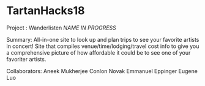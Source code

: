 # TartanHacks18

Project : Wanderlisten  *NAME IN PROGRESS*

Summary: All-in-one site to look up and plan trips to see your favorite artists in concert! Site
         that compiles venue/time/lodging/travel cost info to give you a comprehensive picture of
         how affordable it could be to see one of your favoriter artists.

Collaborators:
    Aneek Mukherjee
    Conlon Novak
    Emmanuel Eppinger
    Eugene Luo
